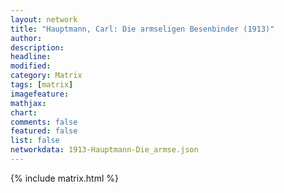 ```yaml
---
layout: network
title: "Hauptmann, Carl: Die armseligen Besenbinder (1913)"
author:
description:
headline:
modified:
category: Matrix
tags: [matrix]
imagefeature: 
mathjax: 
chart: 
comments: false
featured: false
list: false
networkdata: 1913-Hauptmann-Die_armse.json
---
```

{% include matrix.html %}
